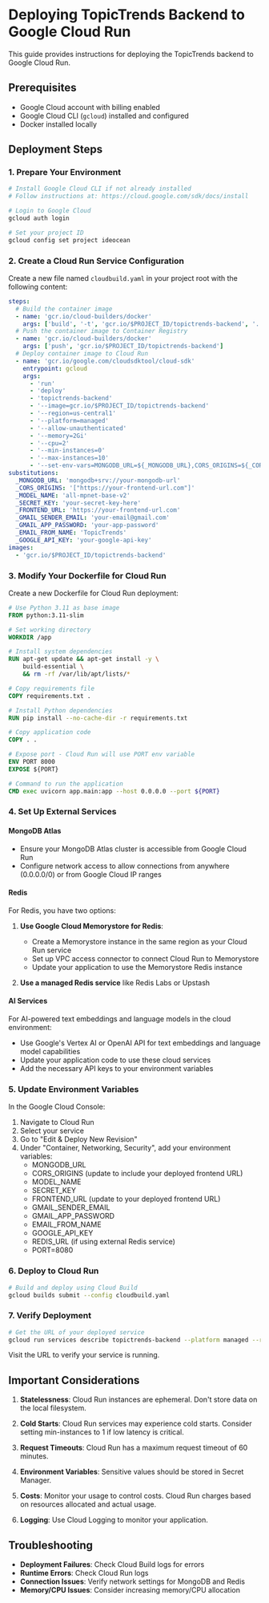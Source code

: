 # Deploying TopicTrends Backend to Google Cloud Run

This guide provides instructions for deploying the TopicTrends backend to Google Cloud Run.

## Prerequisites

- Google Cloud account with billing enabled
- Google Cloud CLI (`gcloud`) installed and configured
- Docker installed locally

## Deployment Steps

### 1. Prepare Your Environment

```bash
# Install Google Cloud CLI if not already installed
# Follow instructions at: https://cloud.google.com/sdk/docs/install

# Login to Google Cloud
gcloud auth login

# Set your project ID
gcloud config set project ideocean
```

### 2. Create a Cloud Run Service Configuration

Create a new file named `cloudbuild.yaml` in your project root with the following content:

```yaml
steps:
  # Build the container image
  - name: 'gcr.io/cloud-builders/docker'
    args: ['build', '-t', 'gcr.io/$PROJECT_ID/topictrends-backend', '.']
  # Push the container image to Container Registry
  - name: 'gcr.io/cloud-builders/docker'
    args: ['push', 'gcr.io/$PROJECT_ID/topictrends-backend']
  # Deploy container image to Cloud Run
  - name: 'gcr.io/google.com/cloudsdktool/cloud-sdk'
    entrypoint: gcloud
    args:
      - 'run'
      - 'deploy'
      - 'topictrends-backend'
      - '--image=gcr.io/$PROJECT_ID/topictrends-backend'
      - '--region=us-central1'
      - '--platform=managed'
      - '--allow-unauthenticated'
      - '--memory=2Gi'
      - '--cpu=2'
      - '--min-instances=0'
      - '--max-instances=10'
      - '--set-env-vars=MONGODB_URL=${_MONGODB_URL},CORS_ORIGINS=${_CORS_ORIGINS},MODEL_NAME=${_MODEL_NAME},SECRET_KEY=${_SECRET_KEY},FRONTEND_URL=${_FRONTEND_URL},GMAIL_SENDER_EMAIL=${_GMAIL_SENDER_EMAIL},GMAIL_APP_PASSWORD=${_GMAIL_APP_PASSWORD},EMAIL_FROM_NAME=${_EMAIL_FROM_NAME},GOOGLE_API_KEY=${_GOOGLE_API_KEY},ENVIRONMENT=production,PORT=8080'
substitutions:
  _MONGODB_URL: 'mongodb+srv://your-mongodb-url'
  _CORS_ORIGINS: '["https://your-frontend-url.com"]'
  _MODEL_NAME: 'all-mpnet-base-v2'
  _SECRET_KEY: 'your-secret-key-here'
  _FRONTEND_URL: 'https://your-frontend-url.com'
  _GMAIL_SENDER_EMAIL: 'your-email@gmail.com'
  _GMAIL_APP_PASSWORD: 'your-app-password'
  _EMAIL_FROM_NAME: 'TopicTrends'
  _GOOGLE_API_KEY: 'your-google-api-key'
images:
  - 'gcr.io/$PROJECT_ID/topictrends-backend'
```

### 3. Modify Your Dockerfile for Cloud Run

Create a new Dockerfile for Cloud Run deployment:

```dockerfile
# Use Python 3.11 as base image
FROM python:3.11-slim

# Set working directory
WORKDIR /app

# Install system dependencies
RUN apt-get update && apt-get install -y \
    build-essential \
    && rm -rf /var/lib/apt/lists/*

# Copy requirements file
COPY requirements.txt .

# Install Python dependencies
RUN pip install --no-cache-dir -r requirements.txt

# Copy application code
COPY . .

# Expose port - Cloud Run will use PORT env variable
ENV PORT 8000
EXPOSE ${PORT}

# Command to run the application
CMD exec uvicorn app.main:app --host 0.0.0.0 --port ${PORT}
```

### 4. Set Up External Services

#### MongoDB Atlas

- Ensure your MongoDB Atlas cluster is accessible from Google Cloud Run
- Configure network access to allow connections from anywhere (0.0.0.0/0) or from Google Cloud IP ranges

#### Redis

For Redis, you have two options:

1. **Use Google Cloud Memorystore for Redis**:
   - Create a Memorystore instance in the same region as your Cloud Run service
   - Set up VPC access connector to connect Cloud Run to Memorystore
   - Update your application to use the Memorystore Redis instance

2. **Use a managed Redis service** like Redis Labs or Upstash

#### AI Services

For AI-powered text embeddings and language models in the cloud environment:

- Use Google's Vertex AI or OpenAI API for text embeddings and language model capabilities
- Update your application code to use these cloud services
- Add the necessary API keys to your environment variables

### 5. Update Environment Variables

In the Google Cloud Console:

1. Navigate to Cloud Run
2. Select your service
3. Go to "Edit & Deploy New Revision"
4. Under "Container, Networking, Security", add your environment variables:
   - MONGODB_URL
   - CORS_ORIGINS (update to include your deployed frontend URL)
   - MODEL_NAME
   - SECRET_KEY
   - FRONTEND_URL (update to your deployed frontend URL)
   - GMAIL_SENDER_EMAIL
   - GMAIL_APP_PASSWORD
   - EMAIL_FROM_NAME
   - GOOGLE_API_KEY
   - REDIS_URL (if using external Redis service)
   - PORT=8080

### 6. Deploy to Cloud Run

```bash
# Build and deploy using Cloud Build
gcloud builds submit --config cloudbuild.yaml
```

### 7. Verify Deployment

```bash
# Get the URL of your deployed service
gcloud run services describe topictrends-backend --platform managed --region us-central1 --format 'value(status.url)'
```

Visit the URL to verify your service is running.

## Important Considerations

1. **Statelessness**: Cloud Run instances are ephemeral. Don't store data on the local filesystem.

2. **Cold Starts**: Cloud Run services may experience cold starts. Consider setting min-instances to 1 if low latency is critical.

3. **Request Timeouts**: Cloud Run has a maximum request timeout of 60 minutes.

4. **Environment Variables**: Sensitive values should be stored in Secret Manager.

5. **Costs**: Monitor your usage to control costs. Cloud Run charges based on resources allocated and actual usage.

6. **Logging**: Use Cloud Logging to monitor your application.

## Troubleshooting

- **Deployment Failures**: Check Cloud Build logs for errors
- **Runtime Errors**: Check Cloud Run logs
- **Connection Issues**: Verify network settings for MongoDB and Redis
- **Memory/CPU Issues**: Consider increasing memory/CPU allocation